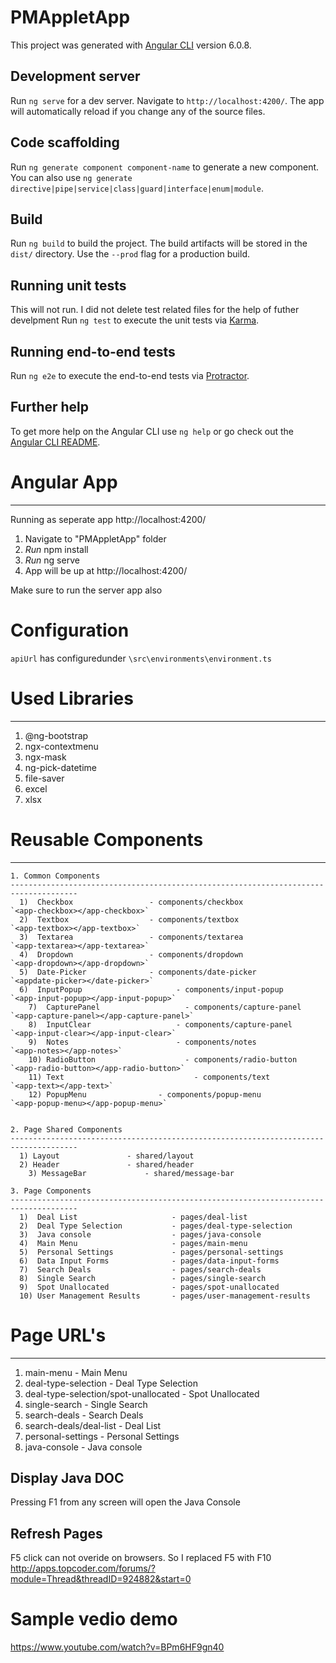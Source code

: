 # PMAppletApp

This project was generated with [Angular CLI](https://github.com/angular/angular-cli) version 6.0.8.

## Development server

Run `ng serve` for a dev server. Navigate to `http://localhost:4200/`. The app will automatically reload if you change any of the source files.

## Code scaffolding

Run `ng generate component component-name` to generate a new component. You can also use `ng generate directive|pipe|service|class|guard|interface|enum|module`.

## Build

Run `ng build` to build the project. The build artifacts will be stored in the `dist/` directory. Use the `--prod` flag for a production build.

## Running unit tests

This will not run. I did not delete test related files for the help of futher develpment
Run `ng test` to execute the unit tests via [Karma](https://karma-runner.github.io).

## Running end-to-end tests

Run `ng e2e` to execute the end-to-end tests via [Protractor](http://www.protractortest.org/).

## Further help

To get more help on the Angular CLI use `ng help` or go check out the [Angular CLI README](https://github.com/angular/angular-cli/blob/master/README.md).


# Angular App
-------------------------------------------------------------------------------------
Running as seperate app 
  http://localhost:4200/

  1) Navigate to "PMAppletApp" folder
  2) *Run* npm install
  3) *Run* ng serve
  4) App will be up at http://localhost:4200/

  Make sure to run the server app also
  
# Configuration
 `apiUrl` has configuredunder `\src\environments\environment.ts`

# Used Libraries
-------------------------------------------------------------------------------------
  1) @ng-bootstrap
  2) ngx-contextmenu
  3) ngx-mask
  4) ng-pick-datetime
  5) file-saver
  6) excel
  7) xlsx  

# Reusable Components
-------------------------------------------------------------------------------------

    1. Common Components
    -------------------------------------------------------------------------------------
      1)  Checkbox                 - components/checkbox                `<app-checkbox></app-checkbox>`
      2)  Textbox                  - components/textbox                 `<app-textbox></app-textbox>`
      3)  Textarea                 - components/textarea                `<app-textarea></app-textarea>`
      4)  Dropdown                 - components/dropdown                `<app-dropdown></app-dropdown>`
      5)  Date-Picker              - components/date-picker             `<appdate-picker></date-picker>`
      6)  InputPopup 			         - components/input-popup				      `<app-input-popup></app-input-popup>`
	    7)  CapturePanel 			       - components/capture-panel			      `<app-capture-panel></app-capture-panel>`
	    8)  InputClear 			         - components/capture-panel			      `<app-input-clear></app-input-clear>`
	    9)  Notes 			  	         - components/notes					          `<app-notes></app-notes>`
	    10) RadioButton 			       - components/radio-button			      `<app-radio-button></app-radio-button>`
	    11) Text 			  		         - components/text					          `<app-text></app-text>`
	    12) PopupMenu                - components/popup-menu				      `<app-popup-menu></app-popup-menu>`
		 
	
    2. Page Shared Components
    -------------------------------------------------------------------------------------
      1) Layout               - shared/layout
      2) Header               - shared/header
	    3) MessageBar		  	  - shared/message-bar

    3. Page Components
    -------------------------------------------------------------------------------------
      1)  Deal List						- pages/deal-list
      2)  Deal Type Selection			- pages/deal-type-selection
      3)  Java console					- pages/java-console
      4)  Main Menu						- pages/main-menu
      5)  Personal Settings				- pages/personal-settings
      6)  Data Input Forms				- pages/data-input-forms
      7)  Search Deals					- pages/search-deals 
      8)  Single Search					- pages/single-search       
      9)  Spot Unallocated				- pages/spot-unallocated       
      10) User Management Results		- pages/user-management-results
	  
# Page URL's
-------------------------------------------------------------------------------------
  1) main-menu								-   Main Menu	
  2) deal-type-selection					-   Deal Type Selection
  3) deal-type-selection/spot-unallocated   -   Spot Unallocated
  4) single-search							-   Single Search	
  5) search-deals							-   Search Deals	
  6) search-deals/deal-list					-   Deal List
  7) personal-settings						-   Personal Settings	
  8) java-console							-   Java console


## Display Java DOC
Pressing F1 from any screen will open the Java Console

## Refresh Pages
F5 click can not overide on browsers. So I replaced F5 with F10
http://apps.topcoder.com/forums/?module=Thread&threadID=924882&start=0


# Sample vedio demo
https://www.youtube.com/watch?v=BPm6HF9gn40





